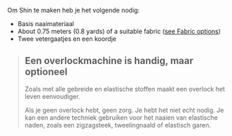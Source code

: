 Om Shin te maken heb je het volgende nodig:

-   Basis naaimateriaal
-   About 0.75 meters (0.8 yards) of a suitable fabric ([see Fabric options](/docs/patterns/shin/fabric))
-   Twee vetergaatjes en een koordje

> ## Een overlockmachine is handig, maar optioneel
>
> Zoals met alle gebreide en elastische stoffen maakt een overlock het leven eenvoudiger.
>
> Als je geen overlock hebt, geen zorg. Je hebt het niet echt nodig. Je kan een andere techniek gebruiken voor het naaien van elastische naden, zoals een zigzagsteek, tweelingnaald of elastisch garen.
